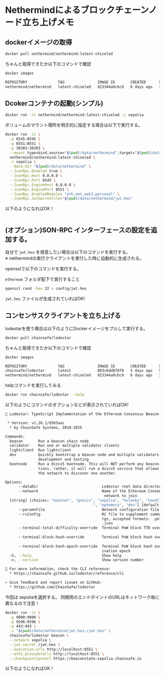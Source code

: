 # Nethermindによるブロックチェーンノード立ち上げメモ

## dockerイメージの取得

```bash
docker pull nethermind/nethermind:latest-chiseled
```

ちゃんと取得できたか以下のコマンドで確認

```bash
docker images
```

```bash
REPOSITORY              TAG               IMAGE ID       CREATED      SIZE
nethermind/nethermind   latest-chiseled   d23344a9cbc9   6 days ago   371MB
```

## Dcokerコンテナの起動(シンプル)

```bash
docker run -it nethermind/nethermind:latest-chiseled -c sepolia
```

ボリュームのマウント場所を明示的に指定する場合は以下で実行する。

```bash
docker run -it \
  -p 8545:8545 \
  -p 8551:8551 \
  -p 30303:30303 \
  --mount type=bind,source="$(pwd)/data/nethermind",target="$(pwd)/data/nethermind" \
  nethermind/nethermind:latest-chiseled \
  -c sepolia \
  --data-dir "$(pwd)/data/nethermind" \
  --JsonRpc.Enabled true \
  --JsonRpc.Host 0.0.0.0 \
  --JsonRpc.Port 8545 \
  --JsonRpc.EngineHost 0.0.0.0 \
  --JsonRpc.EnginePort 8551 \
  --JsonRpc.EnabledModules "eth,net,web3,personal" \
  --JsonRpc.JwtSecretFile="$(pwd)/data/nethermind/jwt.hex"
```

以下のようになればOK！

```bash

```

## (オプション)SON-RPC インターフェースの設定を追加する。

自分で `jwt.hex` を用意したい場合は以下のコマンドを実行する。  
※ nethermindの実行クライアントを実行した時に自動的に生成される。

opensslで以下のコマンドを実行する。

`ethereum` フォルダ配下で実行すること

```bash
openssl rand -hex 32 > config/jwt.hex
```

`jwt.hex` ファイルが生成されていればOK!

## コンセンサスクライアントを立ち上げる

lodestarを使う場合は以下のようにDockerイメージをプルして実行する。

```bash
docker pull chainsafe/lodestar
```

ちゃんと取得できたか以下のコマンドで確認

```bash
docker images
```

```bash
REPOSITORY              TAG               IMAGE ID       CREATED      SIZE
chainsafe/lodestar      latest            803c6dd878f8   5 days ago   584MB
nethermind/nethermind   latest-chiseled   d23344a9cbc9   6 days ago   371MB
```

helpコマンドを実行してみる

```bash
docker run chainsafe/lodestar --help
```

以下のようにコマンドのオプションなどが表示されていればOK!

```bash
🌟 Lodestar: TypeScript Implementation of the Ethereum Consensus Beacon Chain.

 * Version: v1.28.1/d565aac
  * by ChainSafe Systems, 2018-2025

Commands:
  beacon       Run a beacon chain node
  validator    Run one or multiple validator clients
  lightclient  Run lightclient
  dev          Quickly bootstrap a beacon node and multiple validators. Use for
               development and testing
  bootnode     Run a discv5 bootnode. This will NOT perform any beacon node func
               tions, rather, it will run a discv5 service that allows nodes on
               the network to discover one another.

Options:
      --dataDir                             Lodestar root data directory[string]
      --network                             Name of the Ethereum Consensus chain
                                             network to join
  [string] [choices: "mainnet", "gnosis", "sepolia", "holesky", "hoodi", "chiado
                                        ", "ephemery", "dev"] [default: mainnet]
      --paramsFile                          Network configuration file  [string]
      --rcConfig                            RC file to supplement command line a
                                            rgs, accepted formats: .yml, .yaml,
                                            .json                       [string]
      --terminal-total-difficulty-override  Terminal PoW block TTD override
                                                                        [string]
      --terminal-block-hash-override        Terminal PoW block hash override
                                                                        [string]
      --terminal-block-hash-epoch-override  Terminal PoW block hash override act
                                            ivation epoch               [string]
  -h, --help                                Show help                  [boolean]
  -v, --version                             Show version number        [boolean]

📖 For more information, check the CLI reference:
  * https://chainsafe.github.io/lodestar/reference/cli

✍️ Give feedback and report issues on GitHub:
  * https://github.com/ChainSafe/lodestar
```

今回は sepoliaを選択する。 
同期用のエンドポイントのURLはネットワーク毎に異なるので注意！

```bash
docker run -it \
  -p 9000:9000 \
  -p 9596:9596 \
  -p 443:443 \
  -v "$(pwd)/data/nethermind/jwt.hex:/jwt.hex" \
  chainsafe/lodestar beacon \
  --network sepolia \
  --jwt-secret /jwt.hex \
  --execution.urls http://localhost:8551 \
  --eth1.providerUrls http://localhost:8551 \
  --checkpointSyncUrl https://beaconstate-sepolia.chainsafe.io
```

以下のようになればOK！

```bash

```